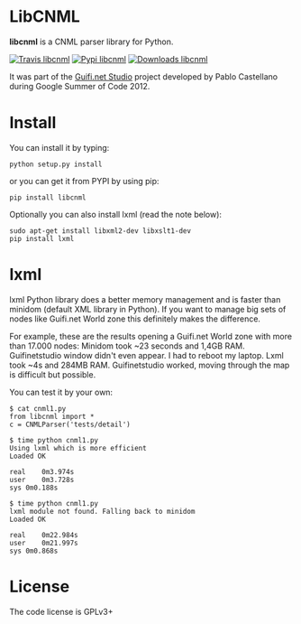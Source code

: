 LibCNML
=======

**libcnml** is a CNML parser library for Python.

[![Travis libcnml](https://travis-ci.org/PabloCastellano/libcnml.svg?branch=master)](https://travis-ci.org/PabloCastellano/libcnml)
[![Pypi libcnml](https://badge.fury.io/py/libcnml.png)]( https://pypi.python.org/pypi/libcnml)
[![Downloads libcnml](https://img.shields.io/pypi/dm/libcnml.svg)](https://pypi.python.org/pypi/libcnml)

It was part of the [Guifi.net Studio](https://github.com/PabloCastellano/guifinetstudio) project developed by Pablo Castellano
during Google Summer of Code 2012.

Install
=======

You can install it by typing:

    python setup.py install

or you can get it from PYPI by using pip:

    pip install libcnml

Optionally you can also install lxml (read the note below):

    sudo apt-get install libxml2-dev libxslt1-dev
    pip install lxml

lxml
====

lxml Python library does a better memory management and is faster than minidom (default XML library in Python).
If you want to manage big sets of nodes like Guifi.net World zone this definitely makes the difference.

For example, these are the results opening a Guifi.net World zone with more than 17.000 nodes:
Minidom took ~23 seconds and 1,4GB RAM. Guifinetstudio window didn't even appear. I had to reboot my laptop.
Lxml took ~4s and 284MB RAM. Guifinetstudio worked, moving through the map is difficult but possible.

You can test it by your own:

    $ cat cnml1.py
    from libcnml import *
    c = CNMLParser('tests/detail')

    $ time python cnml1.py
    Using lxml which is more efficient
    Loaded OK

    real    0m3.974s
    user    0m3.728s
    sys 0m0.188s

    $ time python cnml1.py
    lxml module not found. Falling back to minidom
    Loaded OK

    real    0m22.984s
    user    0m21.997s
    sys 0m0.868s


License
=======
The code license is GPLv3+
